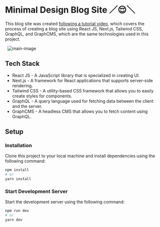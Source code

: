 # Minimal Design Blog Site ／😌＼
This blog site was created [following a tutorial video](https://www.youtube.com/watch?v=HYv55DhgTuA&list=PL1L3YFjYAjFZs2ygK43nK3V8YBQ6GyKXi&index=5&t=272s), which covers the process of creating a blog site using React JS, Next.js, Tailwind CSS, GraphQL, and GraphCMS, which are the same technologies used in this project.

&nbsp;
![main-image](https://user-images.githubusercontent.com/59190800/221466118-e1fac935-8fcc-4ffb-9e55-be24ac63cc4f.png "main-image")
&nbsp;


## Tech Stack
- React JS - A JavaScript library that is specialized in creating UI.
- Next.js - A framework for React applications that supports server-side rendering.
- Tailwind CSS - A utility-based CSS framework that allows you to easily create styles for components.
- GraphQL - A query language used for fetching data between the client and the server.
- GraphCMS - A headless CMS that allows you to fetch content using GraphQL.

## Setup
### Installation
Clone this project to your local machine and install dependencies using the following command:

```bash
npm install
# or
yarn install
```

### Start Development Server
Start the development server using the following command:

```bash
npm run dev
# or
yarn dev
```
